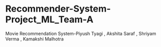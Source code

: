 # Recommender-System-Project_ML_Team-A
Movie Recommendation System-Piyush Tyagi , Akshita Saraf ,  Shriyam Verma , Kamakshi Malhotra 
